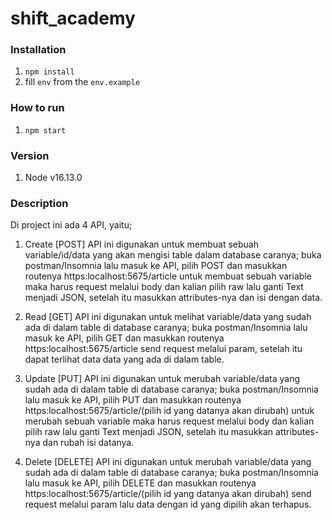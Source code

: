 # shift_academy

### Installation
1. `npm install`
2. fill `env` from the `env.example`

### How to run
1. `npm start`

### Version
1. Node v16.13.0

### Description

Di project ini ada 4 API, yaitu;

1. Create [POST]
API ini digunakan untuk membuat sebuah variable/id/data yang akan mengisi table dalam database
caranya;
buka postman/Insomnia lalu masuk ke API, pilih POST dan masukkan routenya
https:localhost:5675/article
untuk membuat sebuah variable maka harus request melalui body dan kalian pilih raw lalu ganti Text menjadi JSON, setelah itu masukkan attributes-nya dan isi dengan data.


2. Read [GET]
API ini digunakan untuk melihat variable/data yang sudah ada di dalam table di database
caranya;
buka postman/Insomnia lalu masuk ke API, pilih GET dan masukkan routenya
https:localhost:5675/article
send request melalui param, setelah itu dapat terlihat data data yang ada di dalam table.


3. Update [PUT]
API ini digunakan untuk merubah variable/data yang sudah ada di dalam table di database
caranya;
buka postman/Insomnia lalu masuk ke API, pilih PUT dan masukkan routenya
https:localhost:5675/article/(pilih id yang datanya akan dirubah)
untuk merubah sebuah variable maka harus request melalui body dan kalian pilih raw lalu ganti Text menjadi JSON, setelah itu masukkan attributes-nya dan rubah isi datanya.


4. Delete [DELETE]
API ini digunakan untuk merubah variable/data yang sudah ada di dalam table di database
caranya;
buka postman/Insomnia lalu masuk ke API, pilih DELETE dan masukkan routenya
https:localhost:5675/article/(pilih id yang datanya akan dirubah)
send request melalui param lalu data dengan id yang dipilih akan terhapus.